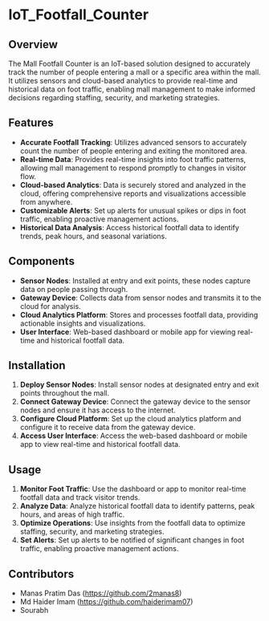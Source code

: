 # IoT_Footfall_Counter

## Overview
The Mall Footfall Counter is an IoT-based solution designed to accurately track the number of people entering a mall or a specific area within the mall. It utilizes sensors and cloud-based analytics to provide real-time and historical data on foot traffic, enabling mall management to make informed decisions regarding staffing, security, and marketing strategies.

## Features
- **Accurate Footfall Tracking**: Utilizes advanced sensors to accurately count the number of people entering and exiting the monitored area.
- **Real-time Data**: Provides real-time insights into foot traffic patterns, allowing mall management to respond promptly to changes in visitor flow.
- **Cloud-based Analytics**: Data is securely stored and analyzed in the cloud, offering comprehensive reports and visualizations accessible from anywhere.
- **Customizable Alerts**: Set up alerts for unusual spikes or dips in foot traffic, enabling proactive management actions.
- **Historical Data Analysis**: Access historical footfall data to identify trends, peak hours, and seasonal variations.

## Components
- **Sensor Nodes**: Installed at entry and exit points, these nodes capture data on people passing through.
- **Gateway Device**: Collects data from sensor nodes and transmits it to the cloud for analysis.
- **Cloud Analytics Platform**: Stores and processes footfall data, providing actionable insights and visualizations.
- **User Interface**: Web-based dashboard or mobile app for viewing real-time and historical footfall data.

## Installation
1. **Deploy Sensor Nodes**: Install sensor nodes at designated entry and exit points throughout the mall.
2. **Connect Gateway Device**: Connect the gateway device to the sensor nodes and ensure it has access to the internet.
3. **Configure Cloud Platform**: Set up the cloud analytics platform and configure it to receive data from the gateway device.
4. **Access User Interface**: Access the web-based dashboard or mobile app to view real-time and historical footfall data.

## Usage
1. **Monitor Foot Traffic**: Use the dashboard or app to monitor real-time footfall data and track visitor trends.
2. **Analyze Data**: Analyze historical footfall data to identify patterns, peak hours, and areas of high traffic.
3. **Optimize Operations**: Use insights from the footfall data to optimize staffing, security, and marketing strategies.
4. **Set Alerts**: Set up alerts to be notified of significant changes in foot traffic, enabling proactive management actions.

## Contributors
- Manas Pratim Das (https://github.com/2manas8)
- Md Haider Imam (https://github.com/haiderimam07)
- Sourabh
